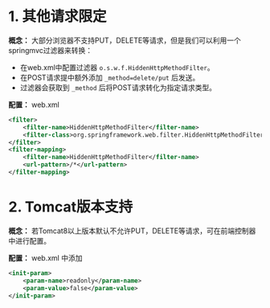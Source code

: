 # 1. 其他请求限定

**概念：** 大部分浏览器不支持PUT，DELETE等请求，但是我们可以利用一个springmvc过滤器来转换：
- 在web.xml中配置过滤器 `o.s.w.f.HiddenHttpMethodFilter`。
- 在POST请求提中额外添加 `_method=delete/put` 后发送。
- 过滤器会获取到 `_method` 后将POST请求转化为指定请求类型。

**配置：** web.xml
```xml
<filter>
    <filter-name>HiddenHttpMethodFilter</filter-name>
    <filter-class>org.springframework.web.filter.HiddenHttpMethodFilter</filter-class>
</filter>
<filter-mapping>
    <filter-name>HiddenHttpMethodFilter</filter-name>
    <url-pattern>/*</url-pattern>
</filter-mapping>
```

# 2. Tomcat版本支持

**概念：** 若Tomcat8以上版本默认不允许PUT，DELETE等请求，可在前端控制器中进行配置。

**配置：** web.xml 中添加
```xml
<init-param>    
    <param-name>readonly</param-name>   
    <param-value>false</param-value> 
</init-param>
```